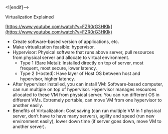 <![endif]-->

Virtualization Explained

[https://www.youtube.com/watch?v=FZR0rG3HKIk](https://www.youtube.com/watch?v=FZR0rG3HKIk)

- Create software-based version of applications, etc.
- Make virtualization feasible: hypervisor.
- Hypervisor: Physical software that runs above server, pull resources from physical server and allocate to virtual environment.
	- Type 1 (Bare Metal): Installed directly on top of server, most frequent, most secure, lower latency.
	- Type 2 (Hosted): Have layer of Host OS between host and hypervisor, higher latency.
- After hypervisor installed, you can install VM: Software-based computer, can run multiple on top of hypervisor. Hypervisor manages resources allocated to these VM from physical server. You can run different OS in different VMs. Extremely portable, can move VM from one hypervisor to another easily.
- Benefits of Virtualization: Cost saving (can run multiple VM in 1 physical server, don’t have to have many servers), agility and speed (run new environment easily), lower down time (if server goes down, move VM to another server).
<!--stackedit_data:
eyJoaXN0b3J5IjpbOTEwNjA2ODgyXX0=
-->